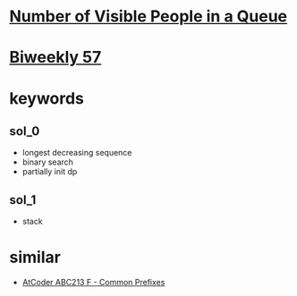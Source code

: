 # [Number of Visible People in a Queue](https://leetcode.com/problems/number-of-visible-people-in-a-queue/)


# [Biweekly 57](https://leetcode.com/contest/biweekly-contest-57/)


# keywords 


## sol_0
- longest decreasing sequence 
- binary search
- partially init dp


## sol_1
- stack



# similar
- [AtCoder ABC213 F - Common Prefixes](https://atcoder.jp/contests/abc213/tasks/abc213_f)